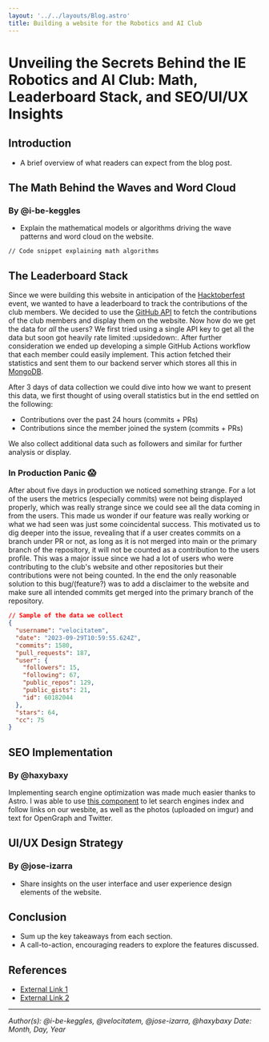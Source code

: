 ```yaml
---
layout: '../../layouts/Blog.astro'
title: Building a website for the Robotics and AI Club
---
```


# Unveiling the Secrets Behind the IE Robotics and AI Club: Math, Leaderboard Stack, and SEO/UI/UX Insights

## Introduction
- A brief overview of what readers can expect from the blog post.

## The Math Behind the Waves and Word Cloud
### By @i-be-keggles
- Explain the mathematical models or algorithms driving the wave patterns and word cloud on the website.

```code
// Code snippet explaining math algorithms
```

## The Leaderboard Stack

Since we were building this website in anticipation of the [Hacktoberfest](hactoberfest.com) event, we wanted to have a leaderboard to track the contributions of the club members. We decided to use the [GitHub API](https://docs.github.com/en/rest) to fetch the contributions of the club members and display them on the website. Now how do we get the data for _all_ the users? We first tried using a single API key to get all the data but soon got heavily rate limited :upsidedown:. After further consideration we ended up developing a simple GitHub Actions workflow that each member could easily implement. This action fetched their statistics and sent them to our backend server which stores all this in [MongoDB]().

After 3 days of data collection we could dive into how we want to present this data, we first thought of using overall statistics but in the end settled on the following:
+ Contributions over the past 24 hours (commits + PRs)
+ Contributions since the member joined the system (commits + PRs)

We also collect additional data such as followers and similar for further analysis or display.

### In Production Panic :scream:
After about five days in production we noticed something strange. For a lot of the users the metrics (especially commits) were not being displayed properly, which was really strange since we could see all the data coming in from the users. This made us wonder if our feature was really working or what we had seen was just some coincidental success.
This motivated us to dig deeper into the issue, revealing that if a user creates commits on a branch under PR or not, as long as it is not merged into main or the primary branch of the repository, it will not be counted as a contribution to the users profile. This was a major issue since we had a lot of users who were contributing to the club's website and other repositories but their contributions were not being counted.
In the end the only reasonable solution to this bug/(feature?) was to add a disclaimer to the website and make sure all intended commits get merged into the primary branch of the repository.

```json
// Sample of the data we collect
{
  "username": "velocitatem",
  "date": "2023-09-29T10:59:55.624Z",
  "commits": 1580,
  "pull_requests": 187,
  "user": {
    "followers": 15,
    "following": 67,
    "public_repos": 129,
    "public_gists": 21,
    "id": 60182044
  },
  "stars": 64,
  "cc": 75
}
```

## SEO Implementation
### By @haxybaxy
Implementing search engine optimization was made much easier thanks to Astro. I was able to use [this component](https://github.com/jonasmerlin/astro-seo) to let search engines index and follow links on our wesbite, as well as the photos (uploaded on imgur) and text for OpenGraph and Twitter. 
## UI/UX Design Strategy
### By @jose-izarra
- Share insights on the user interface and user experience design elements of the website.

## Conclusion
- Sum up the key takeaways from each section.
- A call-to-action, encouraging readers to explore the features discussed.

## References
- [External Link 1](https://example.com)
- [External Link 2](https://example.com)

---

_Author(s): @i-be-keggles, @velocitatem, @jose-izarra, @haxybaxy_
_Date: Month, Day, Year_
